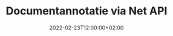 ---
############################# Static ############################
layout: "product"
date: 2022-02-23T12:00:00+02:00
draft: false

product: "Annotation"
product_tag: "annotation"
platform: "Net"
platform_tag: "net"

############################# Head ############################
head_title: "Net Document Annotatie API | Bekijk en annoteer PDF Word Excel PPTX-afbeeldingen"
head_description: "Net Document Annotatie-API. Bekijk, tag, becommentarieer en annoteer PDF Word DOCX, Excel XLSX, PPTX, EML EMLX, VSS VSD, OTP, CAD & afbeeldingsbestandsindelingen."

############################# Header ##########################
title: "Documentannotatie via Net API"
description: "Bouw Net-applicaties met mogelijkheden om PDF-, HTML-, MS Office- en andere documentindelingen te bekijken en te annoteren zonder externe software te installeren."
button:
    enable: true
    icon: "fas fa-arrow-down"
    label: "Download gratis proefversie"
    link: "https://downloads.groupdocs.com/annotation/net"

############################# SubMenu #########################
submenu:
    enable: true
    
    left:
        img_alt: "GroupDocs.Annotation for Net"
        image: "https://www.groupdocs.cloud/templates/groupdocs/images/product-logos/groupdocs-annotation-net.png"
        product: "GroupDocs.Annotation"
        platform: "Net"

    middle:
        button:
            # button loop
            - link: "#features"
              text: "Functies"

            # button loop
            - link: "https://products.groupdocs.app/annotation"
              text: "Live demo's"

            # button loop
            - link: "https://purchase.groupdocs.com/pricing/annotation/net"
              text: "Prijzen"

    right:
        link_download: "https://downloads.groupdocs.com/annotation"
        link_learn: "https://docs.groupdocs.com/annotation/net/"
        link_buy: "https://purchase.groupdocs.com"

############################# Overview ############################
overview:
    enable: true
    content: |
      GroupDocs.Annotation Net API is een product waarmee u kunt werken met annotaties in documenten op verschillende platforms en besturingssystemen, zoals Android, MacOS, Linux, Windows. GroupDocs.Annotation biedt een bibliotheek met een eenvoudige API die veel voordelen biedt: als u bijvoorbeeld de gegevens vertrouwelijk wilt houden of wilt kiezen hoeveel kracht u nodig hebt om met de bibliotheek te werken, of het werk gedeeltelijk wilt wijzigen met annotaties, is de bibliotheek zeer lichtgewicht en flexibel.

      Met GroupDocs.Annotation for Net API kunt u met verschillende soorten annotaties werken, waaronder: tekst, polylijn, gebied, onderstreping, punt, watermerk, pijl, ellips, tekstvervanging, afstand, tekstveld, bronredactie enz. En ondersteunt de meeste populaire documentformaten zoals: PDF, HTML, Microsoft Office Word, Excel-spreadsheets, PowerPoint-presentaties, Visio, Outlook-e-mails, afbeeldingen, metabestanden, CAD-tekeningen en diverse andere formaten. De API biedt de mogelijkheid om miniaturen van documentpagina's te krijgen en ondersteunt het importeren en exporteren van annotaties van en naar PDF-bestanden.

      Met behulp van de bibliotheek kunt u annotaties uit documenten toevoegen, bewerken, extraheren en verwijderen, documenten roteren, de oplossing voor miniaturen wijzigen en dit is niet een volledige lijst van alle mogelijkheden. Het biedt ook een uitgebreide set gegevensobjecten om annotatie-eigenschappen aan te passen aan uw vereisten binnen alle ondersteunde documentindelingen.

      Werken met de GroupDocs.Annotation for Net API is heel eenvoudig en bestaat uit slechts een paar basisstappen. Eerst moet u een licentie instellen, vervolgens het bestand selecteren waarmee u wilt werken, vervolgens op de een of andere manier manipuleren met documentannotaties (verwijderen/bewerken/uitpakken/verwijderen) en het resultaat opslaan. Raadpleeg voor meer informatie de productdocumentatie of onze voorbeeldenset.
      
      GroupDocs.Annotation wordt regelmatig bijgewerkt en biedt ondersteuning aan haar klanten. U bent altijd welkom om ons een vraag te stellen of uw ideeën te sturen of ons te vertellen over uw behoeften aan iets nieuws en we zullen het graag implementeren in onze nieuwe versies.
    tabs:
      enable: true
      
      ## TAB ONE ##
      tab_one:
        description: |
          Hieronder volgt een overzicht van GroupDocs.Annotation voor Net:
      
        right:
          enable: true
          icon: "fab fa-html5"
          title:  Overzicht
          content: |
            * Annotaties toevoegen
            * Annotaties exporteren 
            * Annotaties importeren
            * Op antwoorden gebaseerde opmerkingen
            * Annotatie Compatibiliteit
      
      ## TAB TWO ##
      tab_two:
        description: |
          GroupDocs.Annotation for Net ondersteunt alle populaire [documentbestandsindelingen](https://docs.groupdocs.com/annotation/Net/supported-document-formats/) inclusief: Microsoft Office, PDF, afbeeldingen en vele andere.

        left:
          enable: true
          table:
            # table loop
            - title: "Microsoft Office Formats"
              content: |
                * **Word**: [DOC](/annotation/net/doc/), [DOCX](/annotation/net/docx/), [DOCM](/annotation/net/docm/), [DOT](/annotation/net/dot/), [DOTX](/annotation/net/dotx/), [RTF](/annotation/net/rtf/)
                * **Excel**: [XLS](/annotation/net/xls/), [XLSX](/annotation/net/xlsx/), [XLSB](/annotation/net/xlsb/), [XLSM](/annotation/net/xlsm/)
                * **PowerPoint**: [PPT](/annotation/net/ppt/), [PPTX](/annotation/net/pptx/), [PPS](/annotation/net/pps/), [PPSX](/annotation/net/ppsx/), [POTM](/annotation/net/potm/), [POTX](/annotation/net/potx/), [PPSM](/annotation/net/ppsm/), [PPTM](/annotation/net/pptm/), [WMF](/annotation/net/wmf/), [EMF](/annotation/net/emf/)
                * **Outlook**: [EML](/annotation/net/eml/), [EMLX](/annotation/net/emlx/), [MSG](/annotation/net/msg/)
                * **Visio**: [VSS](/annotation/net/vss/), [VST](/annotation/net/vst/), [VSD](/annotation/net/vsd/), [VSDX](/annotation/net/vsdx/), [VSX](/annotation/net/vsx/)

        right:
          enable: true
          table:
            # table loop
            - title: "Other Formats"
              content: |
                * **Portable**: [PDF](/annotation/net/pdf/) (PDF/A-1a, PDF/A-1b, PDF/A-2a)
                * **OpenDocument**: [ODT](/annotation/net/odt/), [ODS](/annotation/net/ods/), [ODP](/annotation/net/odp/)
                * **Images**: [BMP](/annotation/net/bmp/), [JPG](/annotation/net/jpg/), [JPEG](/annotation/net/jpeg/), [TIFF](/annotation/net/tiff/), [TIF](/annotation/net/tif/), [PNG](/annotation/net/png/), [GIF](/annotation/net/gif/), [DCM](/annotation/net/dcm/), [DICOM](/annotation/net/dicom/)
                * **AutoCAD**: [DWG](/annotation/net/dwg/), [DXF](/annotation/net/dxf/), [CAD](/annotation/net/cad/)
                * **Other**: [HTM](/annotation/net/htm/), [HTML](/annotation/net/html/), [CSV](/annotation/net/csv/), [DJVU](/annotation/net/djvu/), [OTP](/annotation/net/otp/), [OTT](/annotation/net/ott/)

      ## TAB THREE ##
      tab_three:
        description: |
          GroupDocs.Annotation for Net ondersteunt de volgende besturingssystemen, frameworks en pakketbeheerders:
        
        left:
          enable: true
          table:
            # table loop
            - icon: "fab fa-windows"
              title:  Besturingssystemen
              content: |
                * Windows Desktop (x86 & x64)
                * Windows Server (x86 & x64)
                * Windows Azure
                * Linux
                * MacOS

            # table loop
            - icon: "fas fa-code"
              title:  Ondersteunde kaders
              content: |
                * .NET Standard 2.0
                * .NET Framework 2.0 or higher
                * .NET Core 2.0 or higher
                * Mono Framework 1.2 or higher

        right:
          enable: true
          table:
            # table loop
            - icon: "fas fa-box"
              title:  Pakket manager
              content: |
                * NuGet
            
            # table loop
            - icon: "fas fa-tools"
              title:  Ontwikkelomgevingen
              content: |
                * Microsoft Visual Studio
                * Xamarin.Android
                * Xamarin.IOS
                * Xamarin.Mac
                * MonoDevelop

############################# Features ############################
features:
    enable: true
    title: GroupDocs.Annotatie voor Net-functies

    feature:
      # feature loop
      - icon: "fas fa-copy"
        link: "https://docs.groupdocs.com/annotation/net/basic-usage/"
        content: Annotaties en antwoorden toevoegen, bewerken en verwijderen

      # feature loop
      - icon: "fas fa-eye"
        link: "https://docs.groupdocs.com/annotation/net/export-annotations/"
        content: Exporteer annotaties naar document

      # feature loop
      - icon: "fas fa-bolt"
        link: "https://docs.groupdocs.com/annotation/net/evaluation-limitations-and-licensing-of-groupdocs-annotation/"
        content: Gemeten licentie - Gecontroleerde facturering door te betalen volgens API-gebruik
      
      # feature loop
      - icon: "fas fa-code"
        link: "https://docs.groupdocs.com/annotation/net/extract-annotations-from-document/"
        content: Single Function Call om alle annotaties van een document op te halen

      # feature loop
      - icon: "fas fa-cloud"
        link: "https://docs.groupdocs.com/annotation/net/add-point-annotation/"
        content: Waarde toewijzen aan puntannotatie of bestaande puntwaarde verplaatsen

      # feature loop
      - icon: "fas fa-remove-format"
        link: "https://docs.groupdocs.com/annotation/net/add-link-annotation/"
        content: Linkannotatie toevoegen aan PDF-, Word- en PowerPoint-dia's

      # feature loop
      - icon: "fas fa-comment-slash"
        link: "https://docs.groupdocs.com/annotation/net/basic-usage/"
        content: Stel de achtergrondkleur van een annotatie in of verwijder alle annotaties uit het document

      # feature loop
      - icon: "fas fa-border-all"
        link: "https://docs.groupdocs.com/annotation/net/generate-document-pages-preview/"
        content: Annoteer PDF-bestanden met nauwkeurigheid - Krijg afbeeldingsrepresentatie van PDF-document en voorbeelden van cachepagina's

      # feature loop
      - icon: "fas fa-wrench"
        link: "https://docs.groupdocs.com/annotation/net/import-annotations/"
        content: Krijg tekstcoördinaten van tekstannotatie in beeldrepresentatie van document

      # feature loop
      - icon: "fas fa-columns"
        link: "https://docs.groupdocs.com/annotation/net/add-area-annotation/"
        content: Koppel gebruikersopmerkingen aan gebiedannotatie en ondersteuning voor geneste opmerkingen

      # feature loop
      - icon: "fas fa-file-word"
        link: "https://docs.groupdocs.com/annotation/net/add-arrow-annotation/"
        content: Gebruik pijlannotatie om naar bepaalde inhoud te verwijzen

      # feature loop
      - icon: "fas fa-envelope"
        link: "https://docs.groupdocs.com/annotation/net/add-distance-annotation/"
        content: Gebruik afstandsaantekening om een ​​lijn te tekenen die de afstand tussen objecten weergeeft

      # feature loop
      - icon: "fas fa-print"
        link: "https://docs.groupdocs.com/annotation/net/add-point-annotation/"
        content: Op punten gebaseerde annotatie die, wanneer erop wordt geklikt, een venster opent om opmerkingen toe te voegen

      # feature loop
      - icon: "fas fa-file-archive"
        link: "https://docs.groupdocs.com/annotation/net/add-polyline-annotation/"
        content: Maak een verbonden reeks lijnsegmenten gemaakt als een polylijnannotatie

      # feature loop
      - icon: "fas fa-lock"
        link: "https://docs.groupdocs.com/annotation/net/add-ellipse-annotation/"
        content: Maak rechte lijnsegmenten, boogsegmenten of een combinatie van beide

      # feature loop
      - icon: "fas fa-file-code"
        link: "https://docs.groupdocs.com/annotation/net/add-area-annotation/"
        content: Markeer documentgebieden die zijn voorgesteld voor redactie
      
      # feature loop
      - icon: "fas fa-fill-drip"
        link: "https://docs.groupdocs.com/annotation/net/add-image-annotation/"
        content: Voeg beeldannotatie toe aan PDF, diagrammen, Word, Excel, presentaties en afbeeldingen

      # feature loop
      - icon: "fas fa-file-excel"
        link: "https://docs.groupdocs.com/annotation/net/add-annotation-to-the-document/"
        content: Voeg een tekstveld en op tekst gebaseerde stempel of watermerk toe aan het document

      # feature loop
      - icon: "fas fa-heading"
        link: "https://docs.groupdocs.com/annotation/net/add-annotation-to-the-document/"
        content: Doorhalen, onderstrepen of vervangen van bepaalde tekst in een document

      # feature loop
      - icon: "fas fa-project-diagram"
        link: "https://docs.groupdocs.com/annotation/net/update-annotations/"
        content: Formaat van annotatie wijzigen door nieuwe hoogte- en breedteparameters toe te wijzen

      # feature loop
      - icon: "fas fa-cube"
        link: "https://docs.groupdocs.com/annotation/net/generate-document-pages-preview/"
        content: Ontvang miniaturen van documentpagina's. Beheer een verscheidenheid aan geannoteerde documenten voor afbeeldingen en diagrammen

      # feature loop
      - icon: "fab fa-uncharted"
        link: "https://docs.groupdocs.com/annotation/net/export-annotations/"
        content: Annotaties exporteren naar en werken met TIFF-bestanden met meerdere pagina's
  
      # feature loop
      - icon: "fab fa-uncharted"
        link: "https://docs.groupdocs.com/annotation/net/add-watermark-annotation/"
        content: Pas de verticale en horizontale uitlijning aan voor watermerkannotatie
  
      # feature loop
      - icon: "fab fa-uncharted"
        link: "https://docs.groupdocs.com/annotation/net/add-text-field-annotation/"
        content: Tekst horizontale uitlijning voor tekstveld toevoegen

      # feature loop
      - icon: "fab fa-uncharted"
        link: "https://docs.groupdocs.com/annotation/net/document-text-info/"
        content: Krijg informatie over documenttekstregels (tekst, breedte, hoogte, inspringingen)

    more_feature:
      # more_feature_loop
      - title: Ondersteuning voor meerdere soorten annotatie
        content: |
          Met GroupDocs.Annotation for .NET kunt u met verschillende soorten annotaties werken. Dit geeft vrijheid en communicatiegemak tijdens het samenwerken met uw team aan taken. U kunt annotaties gebruiken, zoals gebiedannotatie (markeer een gebied als rechthoek en voeg er notities aan toe), puntannotatie (opmerkingen op elk willekeurig punt in document plakken), tekstannotatie (voeg commentaar toe aan geselecteerde tekst), doorhalen/onderstrepen annotatie ( toegepast op een alinea), polylijnannotatie (vormen en lijnen uit de vrije hand tekenen), pijlannotatie (pijlaanwijzer met bijgevoegde opmerkingen), ellipsannotatie (toon tekst binnen de ellips), afstandsannotatie (teken een lijn die de afstand tussen objecten weergeeft), link annotatie (voeg weblinks toe aan ondersteunde documentindelingen) en watermerkannotatie (tekststempel of watermerk kan in document worden toegevoegd).

          ```cs
          // Initialize list of AnnotationInfo
          List<AnnotationInfo> annotations = new List<AnnotationInfo>();
          // Initialize text annotation
          AnnotationInfo textAnnotation = new AnnotationInfo
          {
            Box = new Rectangle((float)265.44, (float)153.86, 206, 36), Type = AnnotationType.Text 
          };
          // Add annotation to list
          annotations.Add(textAnnotation);
          // Get input file stream
          Stream inputFile = new FileStream("D:/input.pdf", FileMode.Open, File
          .ReadWrite);
          // Export annotation and save output file
          CommonUtilities.SaveOutputDocument(inputFile, annotations, DocumentType.Pdf);
          ```

############################# Support ############################
support:
    enable: true

############################# Solutions ############################
solutions:
    enable: true
    title: GroupDocs.Annotation biedt API's voor het bekijken van documenten voor andere populaire ontwikkelomgevingen

    solution:
        # solution loop
        - img_alt: "GroupDocs.Annotation for Java"
          image: "https://www.groupdocs.cloud/templates/groupdocs/images/product-logos/groupdocs-annotation-java.png"
          product: "GroupDocs.Annotation"
          platform: "Java"
          link: "/annotation/java/"

############################# Back to top ###############################
back_to_top:
  enable: true
---